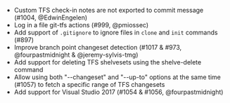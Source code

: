 * Custom TFS check-in notes are not exported to commit message (#1004, @EdwinEngelen)
* Log in a file git-tfs actions (#999, @pmiossec)
* Add support of `.gitignore` to ignore files in `clone` and `init` commands (#897)
* Improve branch point changeset detection (#1017 & #973, @fourpastmidnight & @jeremy-sylvis-tmg)
* Add support for deleting TFS shelvesets using the shelve-delete command
* Allow using both "--changeset" and "--up-to" options at the same time (#1057) to fetch a specific range of TFS changesets
* Add support for Visual Studio 2017 (#1054 & #1056, @fourpastmidnight)
